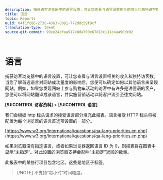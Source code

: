 ```yaml
---
description: 捕获访客浏览器中的语言设置，可让您查看与语言设置相关的收入和独特访客数。当您了解首选语言对网站成功量度的影响后，您便可以确定如何以其他语言来呈现网站。例如，如果您发现网站上参与购物车活动的访客中有许多是讲德语的客户，您便可以将网站翻译成该语言，并实施营销活动以将客户流引至德文网站。
title: 语言
topic: Reports
uuid: 04f1fc86-2738-4063-8091-772ddc59f9cf
translation-type: tm+mt
source-git-commit: 99ee24efaa517e8da700c67818c111c4aa90dc02

---
```



# 语言

捕获访客浏览器中的语言设置，可让您查看与语言设置相关的收入和独特访客数。当您了解首选语言对网站成功量度的影响后，您便可以确定如何以其他语言来呈现网站。例如，如果您发现网站上参与购物车活动的访客中有许多是讲德语的客户，您便可以将网站翻译成该语言，并实施营销活动以将客户流引至德文网站。

**[!UICONTROL 访客资料]** &gt; **[!UICONTROL 语言]**

我们会根据 http 标头请求的接受语言部分填充此报表。语言接受 HTTP 标头将被配置为每个浏览器的语言首选项设置的一部分。

[https://www.w3.org/International/questions/qa-lang-priorities.en.php](https://www.w3.org/International/questions/qa-lang-priorities.en.php)

如果浏览器没有指定语言，或者如果浏览器返回语言 ID 为 0，则报表将在图表中显示“未指定”。对此设置的浏览器支持会影响“未指定”返回的数量。

此报表中的某些行项目包含地区。这些是地区子标签。

> [!NOTE] 不支持“每小时”时间粒度。


